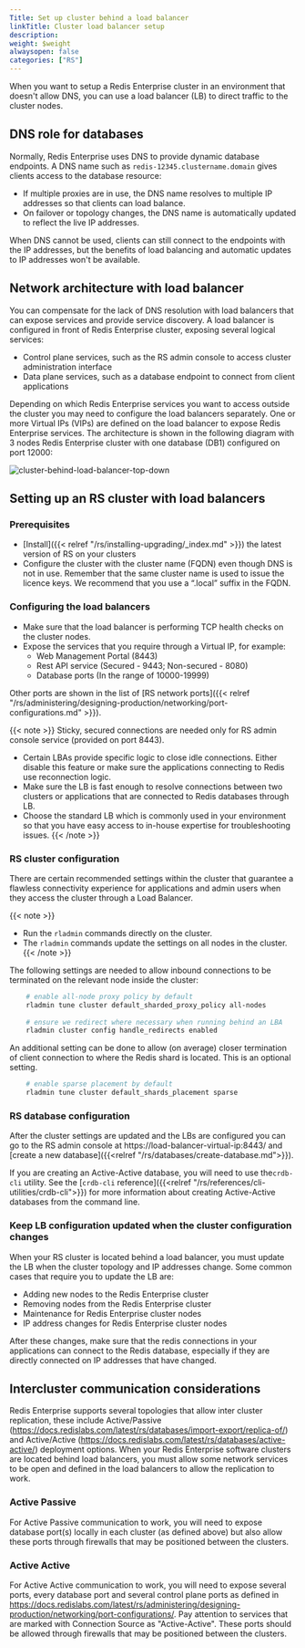```yaml
---
Title: Set up cluster behind a load balancer
linkTitle: Cluster load balancer setup
description:
weight: $weight
alwaysopen: false
categories: ["RS"]
---
```

When you want to setup a Redis Enterprise cluster in an environment that doesn't allow DNS, you can use a load balancer (LB) to direct traffic to the cluster nodes.

## DNS role for databases

Normally, Redis Enterprise uses DNS to provide dynamic database endpoints.
A DNS name such as `redis-12345.clustername.domain` gives clients access to the database resource:

- If multiple proxies are in use, the DNS name resolves to multiple IP addresses so that clients can load balance.
- On failover or topology changes, the DNS name is automatically updated to reflect the live IP addresses.

When DNS cannot be used, clients can still connect to the endpoints with the IP addresses,
but the benefits of load balancing and automatic updates to IP addresses won't be available.

## Network architecture with load balancer

You can compensate for the lack of DNS resolution with load balancers that can expose services and provide service discovery.
A load balancer is configured in front of Redis Enterprise cluster, exposing several logical services:

- Control plane services, such as the RS admin console to access cluster administration interface
- Data plane services, such as a database endpoint to connect from client applications

Depending on which Redis Enterprise services you want to access outside the cluster you may need to configure the load balancers separately.
One or more Virtual IPs (VIPs) are defined on the load balancer to expose Redis Enterprise services.
The architecture is shown in the following diagram with 3 nodes Redis Enterprise cluster with one database (DB1) configured on port 12000:

![cluster-behind-load-balancer-top-down](/images/rs/cluster-behind-load-balancer-top-down.png "cluster-behind-load-balancer-top-down")
## Setting up an RS cluster with load balancers

### Prerequisites

- [Install]({{< relref "/rs/installing-upgrading/_index.md" >}}) the latest version of RS on your clusters
- Configure the cluster with the cluster name (FQDN) even though DNS is not in use.
    Remember that the same cluster name is used to issue the licence keys.
    We recommend that you use a “.local” suffix in the FQDN.

### Configuring the load balancers

- Make sure that the load balancer is performing TCP health checks on the cluster nodes.
- Expose the services that you require through a Virtual IP, for example:
    - Web Management Portal (8443)
    - Rest API service (Secured - 9443; Non-secured - 8080)
    - Database ports (In the range of 10000-19999)

Other ports are shown in the list of [RS network ports]({{< relref "/rs/administering/designing-production/networking/port-configurations.md" >}}).

{{< note >}}
Sticky, secured connections are needed only for RS admin console service (provided on port 8443).

- Certain LBAs provide specific logic to close idle connections. Either disable this feature or make sure the applications connecting to Redis use reconnection logic.
- Make sure the LB is fast enough to resolve connections between two clusters or applications that are connected to Redis databases through LB.
- Choose the standard LB which is commonly used in your environment so that you have easy access to in-house expertise for troubleshooting issues.
{{< /note >}}

### RS cluster configuration

There are certain recommended settings within the cluster that guarantee a flawless connectivity experience for applications and admin users when they access the cluster through a Load Balancer.

{{< note >}}
- Run the `rladmin` commands directly on the cluster.
- The `rladmin` commands update the settings on all nodes in the cluster.
{{< /note >}}

The following settings are needed to allow inbound connections to be terminated on the relevant node inside the cluster:
```sh
    # enable all-node proxy policy by default
    rladmin tune cluster default_sharded_proxy_policy all-nodes
    
    # ensure we redirect where necessary when running behind an LBA
    rladmin cluster config handle_redirects enabled
```

An additional setting can be done to allow (on average) closer termination of client connection to where the Redis shard is located. This is an optional setting.

```sh
    # enable sparse placement by default
    rladmin tune cluster default_shards_placement sparse
```

### RS database configuration

After the cluster settings are updated and the LBs are configured you can go to the RS admin console at https://load-balancer-virtual-ip:8443/ and [create a new database]({{<relref "/rs/databases/create-database.md">}}). 

If you are creating an Active-Active database, you will need to use the`crdb-cli` utility. See the [`crdb-cli` reference]({{<relref "/rs/references/cli-utilities/crdb-cli">}}) for more information about creating Active-Active databases from the command line.

### Keep LB configuration updated when the cluster configuration changes

When your RS cluster is located behind a load balancer, you must update the LB when the cluster topology and IP addresses change.
Some common cases that require you to update the LB are:

- Adding new nodes to the Redis Enterprise cluster
- Removing nodes from the Redis Enterprise cluster
- Maintenance for Redis Enterprise cluster nodes
- IP address changes for Redis Enterprise cluster nodes

After these changes, make sure that the redis connections in your applications can connect to the Redis database,
especially if they are directly connected on IP addresses that have changed.

## Intercluster communication considerations

Redis Enterprise supports several topologies that allow inter cluster replication, these include Active/Passive (https://docs.redislabs.com/latest/rs/databases/import-export/replica-of/) and Active/Active (https://docs.redislabs.com/latest/rs/databases/active-active/) deployment options.
When your Redis Enterprise software clusters are located behind load balancers, you must allow some network services to be open and defined in the load balancers to allow the replication to work.

### Active Passive 

For Active Passive communication to work, you will need to expose database port(s) locally in each cluster (as defined above) but also allow these ports through firewalls that may be positioned between the clusters.

### Active Active

For Active Active communication to work, you will need to expose several ports, every database port and several control plane ports as defined in https://docs.redislabs.com/latest/rs/administering/designing-production/networking/port-configurations/. Pay attention to services that are marked with Connection Source as "Active-Active". These ports should be allowed through firewalls that may be positioned between the clusters.

